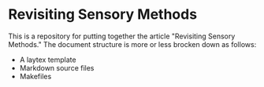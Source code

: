 # Revisiting Sensory Methods

This is a repository for putting together the article "Revisiting Sensory Methods." The document structure is more or less brocken down as follows: 
- A laytex template
- Markdown source files 
- Makefiles


